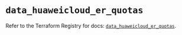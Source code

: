 # `data_huaweicloud_er_quotas`

Refer to the Terraform Registry for docs: [`data_huaweicloud_er_quotas`](https://registry.terraform.io/providers/huaweicloud/huaweicloud/1.71.1/docs/data-sources/er_quotas).
